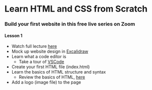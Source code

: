 # Learn HTML and CSS from Scratch
### Build your first website in this free live series on Zoom

#### Lesson 1
- Watch full lecture [here](https://youtu.be/GI9FEnnFbZU?feature=shared)
- Mock up website design in [Excalidraw](https://www.excalidraw.com/)
- Learn what a code editor is
  - Take a tour of [VSCode](https://code.visualstudio.com/)
- Create your first HTML file (index.html)
- Learn the basics of HTML structure and syntax
  - Review the basics of HTML, [here](https://developer.mozilla.org/en-US/docs/Learn/Getting_started_with_the_web/HTML_basics)
- Add a logo (image file) to the page